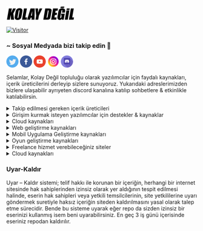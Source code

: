 <img src="images/kolaydegil-logo.png" alt="Kolay Değil logo" />

[![Visitor](https://visitor-badge.laobi.icu/badge?page_id=Kolay-Degil.yazilimcilar-icin-kaynak-arsivi)](#)

### ~ Sosyal Medyada bizi takip edin 🤙
<a href="https://twitter.com/kolaydegil19" target="_blank"><img src="images/twitter.png" width="32" alt="Kolay değil twitter" /></a>
<a href="https://www.facebook.com/kolaydegil19" target="_blank"><img src="images/facebook.png" width="32" alt="Kolay değil facebook" /></a>
<a href="https://www.youtube.com/kolaydegil" target="_blank"><img src="images/youtube.png" width="32" alt="Kolay değil youtube" /></a>
<a href="https://instagram.com/kolaydegil19" target="_blank"><img src="images/instagram.png" width="32" alt="Kolay değil instagram" /></a>
<a href="https://discord.gg/GFKMreESRg" target="_blank"><img src="images/discord.png" width="32" alt="Kolay değil discord" /></a>
  
Selamlar, Kolay Değil topluluğu olarak yazılımcılar için faydalı kaynakları, içerik üreticilerini derleyip sizlere sunuyoruz. Yukarıdaki adreslerimizden bizlere ulaşabilir ayrıyeten discord kanalına katılıp sohbetlere & etkinlikle katılabilirsin.

<details>
<summary>Takip edilmesi gereken içerik üreticileri</summary>  
## Çok yakında..
</details>

<details>
<summary>Girişim kurmak isteyen yazılımcılar için destekler & kaynaklar</summary>  
## Çok yakında..
</details>

<details>
<summary>Cloud kaynakları</summary>  
## Çok yakında..
</details>

<details>
<summary>Web geliştirme kaynakları</summary>  
## Çok yakında..
</details>

<details>
<summary>Mobil Uygulama Geliştirme kaynakları</summary>  
## Çok yakında..
</details>

<details>
<summary>Oyun geliştirme kaynakları</summary>  
## Çok yakında..
</details>

<details>
<summary>Freelance hizmet verebileceğiniz siteler</summary>  
## Çok yakında..
</details>

<details>
<summary>Cloud kaynakları</summary>  
## Çok yakında..
</details>

### Uyar-Kaldır
Uyar – Kaldır sistemi; telif hakkı ile korunan bir içeriğin, herhangi bir internet sitesinde hak sahiplerinden izinsiz olarak yer aldığının tespit edilmesi halinde, eserin hak sahipleri veya yetkili temsilcilerinin, site yetkililerine uyarı göndermek suretiyle haksız içeriğin siteden kaldırılmasını yasal olarak talep etme sürecidir. Bende bu sisteme uyarak eğer repo da sizden izinsiz bir eserinizi kullanmış isem beni uyarabilirsiniz. En geç 3 iş günü içerisinde eseriniz repodan kaldırılır.
